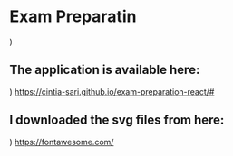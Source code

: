 # Exam Preparatin
)
## The application is available here:
)
https://cintia-sari.github.io/exam-preparation-react/#
## I downloaded the svg files from here:
)
https://fontawesome.com/